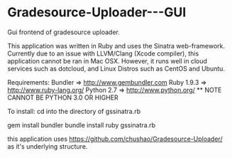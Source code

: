 Gradesource-Uploader---GUI
==========================

Gui frontend of gradesource uploader.

This application was written in Ruby and uses the Sinatra web-framework. 
Currently due to an issue with LLVM/Clang (Xcode compiler), this application cannot be ran in Mac OSX. 
However, it runs well in cloud services such as dotcloud, and Linux Distros such as CentOS and Ubuntu.

Requirements:
Bundler => http://www.gembundler.com
Ruby 1.9.3 => http://www.ruby-lang.org/
Python 2.7 => http://www.python.org/ ** NOTE CANNOT BE PYTHON 3.0 OR HIGHER

To install: 
cd into the directory of gssinatra.rb

gem install bundler
bundle install
ruby gssinatra.rb

this application uses https://github.com/chushao/Gradesource-Uploader/ as it's underlying structure.
